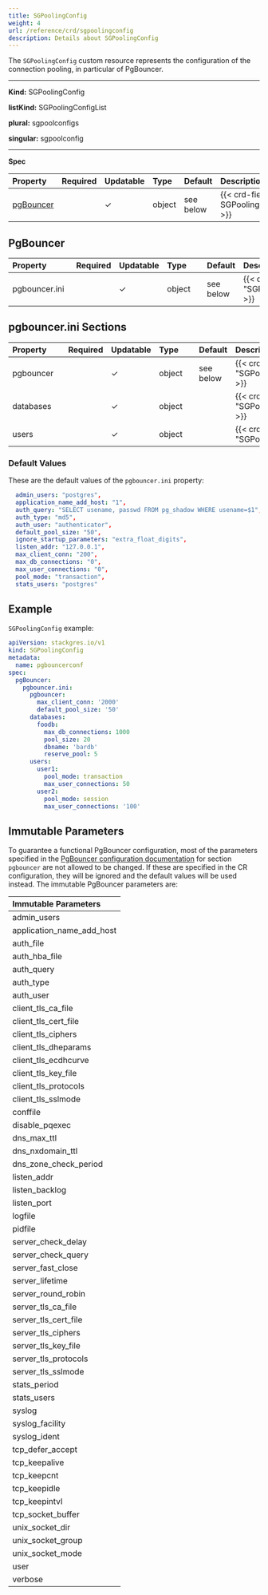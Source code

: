 ```yaml
---
title: SGPoolingConfig
weight: 4
url: /reference/crd/sgpoolingconfig
description: Details about SGPoolingConfig
---
```


The `SGPoolingConfig` custom resource represents the configuration of the connection pooling, in particular of PgBouncer.

___

**Kind:** SGPoolingConfig

**listKind:** SGPoolingConfigList

**plural:** sgpoolconfigs

**singular:** sgpoolconfig
___

**Spec**

| Property                | Required | Updatable | Type    | Default   | Description |
|:------------------------|----------|-----------|:--------|:----------|:------------|
| [pgBouncer](#pgbouncer) |          | ✓         | object  | see below | {{< crd-field-description SGPoolingConfig.spec.pgBouncer >}} |

## PgBouncer

| <div style="width:7rem">Property</div> | Required | Updatable | <div style="width:4rem">Type</div> | Default   | Description |
|:---------------------------------------|----------|-----------|:-----------------------------------|:----------|:------------|
| pgbouncer.ini                          |          | ✓         | object                             | see below | {{< crd-field-description "SGPoolingConfig.spec.pgBouncer.pgbouncer\.ini" >}} |

## pgbouncer.ini Sections

| <div style="width:6rem">Property</div> | Required | Updatable | <div style="width:4rem">Type</div> | Default   | Description |
|:---------------------------------------|----------|-----------|:-----------------------------------|:----------|:------------|
| pgbouncer                              |          | ✓         | object                             | see below | {{< crd-field-description "SGPoolingConfig.spec.pgBouncer.pgbouncer\.ini.pgbouncer" >}} |
| databases                              |          | ✓         | object                             |           | {{< crd-field-description "SGPoolingConfig.spec.pgBouncer.pgbouncer\.ini.databases" >}} |
| users                                  |          | ✓         | object                             |           | {{< crd-field-description "SGPoolingConfig.spec.pgBouncer.pgbouncer\.ini.users" >}} |

### Default Values

These are the default values of the `pgbouncer.ini` property:

```yaml
  admin_users: "postgres",
  application_name_add_host: "1",
  auth_query: "SELECT usename, passwd FROM pg_shadow WHERE usename=$1",
  auth_type: "md5",
  auth_user: "authenticator",
  default_pool_size: "50",
  ignore_startup_parameters: "extra_float_digits",
  listen_addr: "127.0.0.1",
  max_client_conn: "200",
  max_db_connections: "0",
  max_user_connections: "0",
  pool_mode: "transaction",
  stats_users: "postgres"
```

## Example

`SGPoolingConfig` example:

```yaml
apiVersion: stackgres.io/v1
kind: SGPoolingConfig
metadata:
  name: pgbouncerconf
spec:
  pgBouncer:
    pgbouncer.ini:
      pgbouncer:
        max_client_conn: '2000'
        default_pool_size: '50'
      databases:
        foodb:
          max_db_connections: 1000
          pool_size: 20
          dbname: 'bardb'
          reserve_pool: 5
      users:
        user1:
          pool_mode: transaction
          max_user_connections: 50
        user2:
          pool_mode: session
          max_user_connections: '100'
```

## Immutable Parameters

To guarantee a functional PgBouncer configuration, most of the parameters specified in the [PgBouncer configuration documentation](https://www.pgbouncer.org/config.html#generic-settings) for section `pgbouncer` are not allowed to be changed.
If these are specified in the CR configuration, they will be ignored and the default values will be used instead.
The immutable PgBouncer parameters are:

| Immutable Parameters       |
|:---------------------------|
| admin_users                |
| application_name_add_host  |
| auth_file                  |
| auth_hba_file              |
| auth_query                 |
| auth_type                  |
| auth_user                  |
| client_tls_ca_file         |
| client_tls_cert_file       |
| client_tls_ciphers         |
| client_tls_dheparams       |
| client_tls_ecdhcurve       |
| client_tls_key_file        |
| client_tls_protocols       |
| client_tls_sslmode         |
| conffile                   |
| disable_pqexec             |
| dns_max_ttl                |
| dns_nxdomain_ttl           |
| dns_zone_check_period      |
| listen_addr                |
| listen_backlog             |
| listen_port                |
| logfile                    |
| pidfile                    |
| server_check_delay         |
| server_check_query         |
| server_fast_close          |
| server_lifetime            |
| server_round_robin         |
| server_tls_ca_file         |
| server_tls_cert_file       |
| server_tls_ciphers         |
| server_tls_key_file        |
| server_tls_protocols       |
| server_tls_sslmode         |
| stats_period               |
| stats_users                |
| syslog                     |
| syslog_facility            |
| syslog_ident               |
| tcp_defer_accept           |
| tcp_keepalive              |
| tcp_keepcnt                |
| tcp_keepidle               |
| tcp_keepintvl              |
| tcp_socket_buffer          |
| unix_socket_dir            |
| unix_socket_group          |
| unix_socket_mode           |
| user                       |
| verbose                    |
